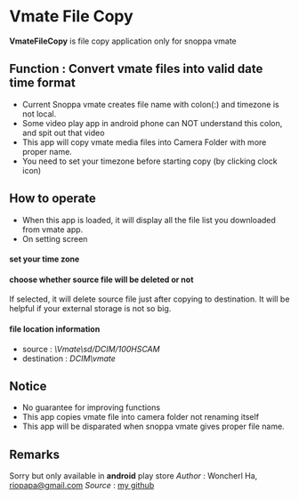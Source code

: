 # Vmate File Copy
**VmateFileCopy** is file copy application only for snoppa vmate

## Function : Convert vmate files into valid date time format

- Current Snoppa vmate creates file name with colon(:) and timezone is not local.
- Some video play app in android phone can NOT understand this colon, and spit out that video 
- This app will copy vmate media files into Camera Folder with more proper name.
- You need to set your timezone before starting copy (by clicking clock icon)

## How to operate

- When this app is loaded, it will display all the file list you downloaded from vmate app.
- On setting screen
#### set your time zone
#### choose whether source file will be deleted or not
If selected, it will delete source file just after copying to destination. It will be helpful if your external storage is not so big.
#### file location information
- source : _\Vmate\sd/DCIM/100HSCAM_
- destination : _DCIM\vmate_

## Notice

- No guarantee for improving functions
- This app copies vmate file into camera folder not renaming itself
- This app will be disparated when snoppa vmate gives proper file name.

## Remarks

Sorry but only available in **android** play store
*Author* : Woncherl Ha, riopapa@gmail.com
*Source* : [my github](https://github.com/riopapa/VmateFileCopy)
     
